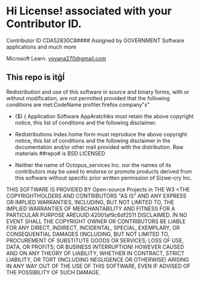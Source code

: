 # Hi License! associated with your Contributor ID.
Contributor ID
CDA52830C8#### 
Assigned by GOVERNMENT Software applications and much more 

Microsoft Learn.
voyana270@gmail.com 
## This repo is ìtģĺ 



Redistribution and use of this software in source and binary forms, with or
without modification, are not permitted  provided that the following conditions are
met:CodeName profiler.firefox.company"s" 

* ($) { Application Software AppAratchiks must retain the above
  copyright notice, this list of conditions and the
  following disclaimer.

* Redistributions Index.home  form must reproduce the above
  copyright notice, this list of conditions and the
  following disclaimer in the documentation and/or other
  mail provided with the distribution.
Raw materials ##repo# is BSD LICENSED 
* Neither the name of Octopus_services  Inc. nor the names of its
  contributors may be used to endorse or promote products
  derived from this software without specific prior
  written permission of Sizwe-cry Inc.

THIS SOFTWARE IS PROVIDED BY Open-source Projects in THE W3 <THE COPYRIGHTHOLDERS AND CONTRIBUTORS "AS IS" AND
ANY EXPRESS OR IMPLIED WARRANTIES, INCLUDING, BUT NOT LIMITED TO, THE IMPLIED
WARRANTIES OF MERCHANTABILITY AND FITNESS FOR A PARTICULAR PURPOSE AREUUID:42001af9c6df2511
DISCLAIMED. IN NO EVENT SHALL THE COPYRIGHT OWNER OR CONTRIBUTORS BE LIABLE FOR
ANY DIRECT, INDIRECT, INCIDENTAL, SPECIAL, EXEMPLARY, OR CONSEQUENTIAL DAMAGES
(INCLUDING, BUT NOT LIMITED TO, PROCUREMENT OF SUBSTITUTE GOODS OR SERVICES;
LOSS OF USE, DATA, OR PROFITS; OR BUSINESS INTERRUPTION) HOWEVER CAUSED AND ON
ANY THEORY OF LIABILITY, WHETHER IN CONTRACT, STRICT LIABILITY, OR TORT
(INCLUDING NEGLIGENCE OR OTHERWISE) ARISING IN ANY WAY OUT OF THE USE OF THIS
SOFTWARE, EVEN IF ADVISED OF THE POSSIBILITY OF SUCH DAMAGE.
